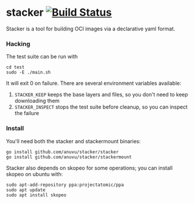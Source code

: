 # stacker [![Build Status](https://travis-ci.org/anuvu/stacker.svg?branch=master)](https://travis-ci.org/anuvu/stacker)

Stacker is a tool for building OCI images via a declarative yaml format.

### Hacking

The test suite can be run with

    cd test
    sudo -E ./main.sh

It will exit 0 on failure. There are several environment variables available:

1. `STACKER_KEEP` keeps the base layers and files, so you don't need to keep
   downloading them
1. `STACKER_INSPECT` stops the test suite before cleanup, so you can inspect
   the failure

### Install

You'll need both the stacker and stackermount binaries:

    go install github.com/anuvu/stacker/stacker
    go install github.com/anuvu/stacker/stackermount

Stacker also depends on skopeo for some operations; you can install skopeo on
ubuntu with:

    sudo apt-add-repository ppa:projectatomic/ppa
    sudo apt update
    sudo apt install skopeo
